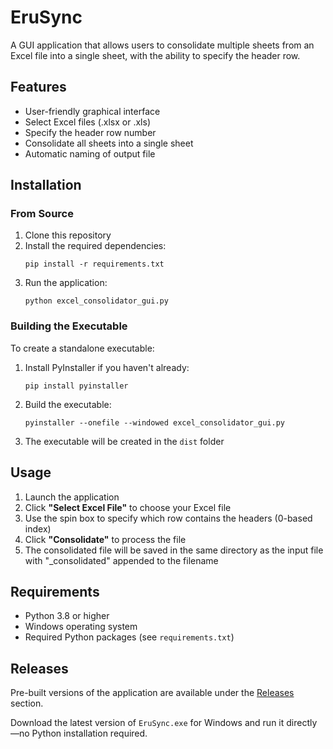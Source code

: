 # EruSync

A GUI application that allows users to consolidate multiple sheets from an Excel file into a single sheet, with the ability to specify the header row.

## Features

- User-friendly graphical interface  
- Select Excel files (.xlsx or .xls)  
- Specify the header row number  
- Consolidate all sheets into a single sheet  
- Automatic naming of output file  

## Installation

### From Source

1. Clone this repository  
2. Install the required dependencies:  
   ```
   pip install -r requirements.txt
   ```
3. Run the application:  
   ```
   python excel_consolidator_gui.py
   ```

### Building the Executable

To create a standalone executable:

1. Install PyInstaller if you haven't already:  
   ```
   pip install pyinstaller
   ```

2. Build the executable:  
   ```
   pyinstaller --onefile --windowed excel_consolidator_gui.py
   ```

3. The executable will be created in the `dist` folder  

## Usage

1. Launch the application  
2. Click **"Select Excel File"** to choose your Excel file  
3. Use the spin box to specify which row contains the headers (0-based index)  
4. Click **"Consolidate"** to process the file  
5. The consolidated file will be saved in the same directory as the input file with "_consolidated" appended to the filename  

## Requirements

- Python 3.8 or higher  
- Windows operating system  
- Required Python packages (see `requirements.txt`)  

## Releases

Pre-built versions of the application are available under the [Releases](https://github.com/jhudel26/EruSync/releases/tag/V1.0) section.

Download the latest version of `EruSync.exe` for Windows and run it directly—no Python installation required.

